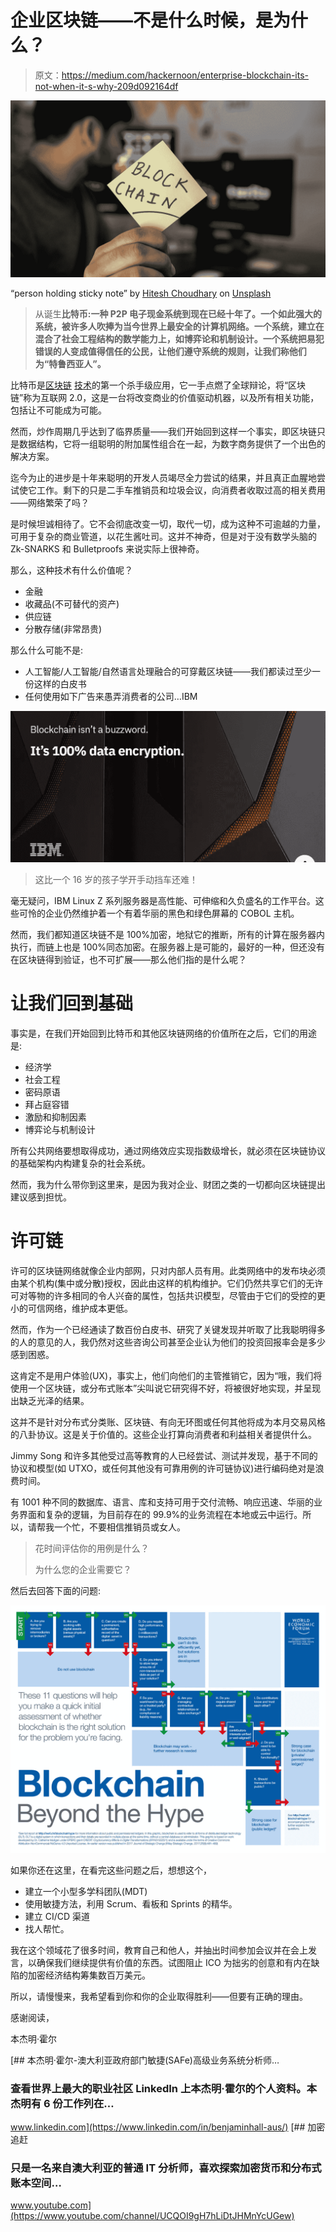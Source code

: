 # 企业区块链——不是什么时候，是为什么？

> 原文：<https://medium.com/hackernoon/enterprise-blockchain-its-not-when-it-s-why-209d092164df>

![](img/2a952eccf2b306d14771c5a179fe14c7.png)

“person holding sticky note” by [Hitesh Choudhary](https://unsplash.com/@hiteshchoudhary?utm_source=medium&utm_medium=referral) on [Unsplash](https://unsplash.com?utm_source=medium&utm_medium=referral)

> 从诞生**比特币:一种 P2P 电子现金系统到现在已经十年了。一个如此强大的系统，被许多人吹捧为当今世界上最安全的计算机网络。一个系统，建立在混合了社会工程结构的数学能力上，如博弈论和机制设计。一个系统把易犯错误的人变成值得信任的公民，让他们遵守系统的规则，让我们称他们为“特鲁西亚人”。**

比特币是[区块链](https://hackernoon.com/tagged/blockchain) [技术](https://hackernoon.com/tagged/technology)的第一个杀手级应用，它一手点燃了全球辩论，将“区块链”称为互联网 2.0，这是一台将改变商业的价值驱动机器，以及所有相关功能，包括让不可能成为可能。

然而，炒作周期几乎达到了临界质量——我们开始回到这样一个事实，即区块链只是数据结构，它将一组聪明的附加属性组合在一起，为数字商务提供了一个出色的解决方案。

迄今为止的进步是十年来聪明的开发人员竭尽全力尝试的结果，并且真正血腥地尝试使它工作。剩下的只是二手车推销员和垃圾会议，向消费者收取过高的相关费用——网络繁荣了吗？

是时候坦诚相待了。它不会彻底改变一切，取代一切，成为这种不可逾越的力量，可用于复杂的商业管道，以花生酱吐司。这并不神奇，但是对于没有数学头脑的 Zk-SNARKS 和 Bulletproofs 来说实际上很神奇。

那么，这种技术有什么价值呢？

*   金融
*   收藏品(不可替代的资产)
*   供应链
*   分散存储(非常昂贵)

那么什么可能不是:

*   人工智能/人工智能/自然语言处理融合的可穿戴区块链——我们都读过至少一份这样的白皮书
*   任何使用如下广告来愚弄消费者的公司…IBM

![](img/62c1fa25059390e66a9f507a5fd658ef.png)

> 这比一个 16 岁的孩子学开手动挡车还难！

毫无疑问，IBM Linux Z 系列服务器是高性能、可伸缩和久负盛名的工作平台。这些可怜的企业仍然维护着一个有着华丽的黑色和绿色屏幕的 COBOL 主机。

然而，我们都知道区块链不是 100%加密，地狱它的推断，所有的计算在服务器内执行，而链上也是 100%同态加密。在服务器上是可能的，最好的一种，但还没有在区块链得到验证，也不可扩展——那么他们指的是什么呢？

# 让我们回到基础

事实是，在我们开始回到比特币和其他区块链网络的价值所在之后，它们的用途是:

*   经济学
*   社会工程
*   密码原语
*   拜占庭容错
*   激励和抑制因素
*   博弈论与机制设计

所有公共网络要想取得成功，通过网络效应实现指数级增长，就必须在区块链协议的基础架构内构建复杂的社会系统。

然而，我为什么带你到这里来，是因为我对企业、财团之类的一切都向区块链提出建议感到担忧。

# 许可链

许可的区块链网络就像企业内部网，只对内部人员有用。此类网络中的发布块必须由某个机构(集中或分散)授权，因此由这样的机构维护。它们仍然共享它们的无许可对等物的许多相同的令人兴奋的属性，包括共识模型，尽管由于它们的受控的更小的可信网络，维护成本更低。

然而，作为一个已经通读了数百份白皮书、研究了关键发现并听取了比我聪明得多的人的意见的人，我仍然对这些咨询公司甚至企业认为他们的投资回报率会是多少感到困惑。

这肯定不是用户体验(UX)，事实上，他们向他们的主管推销它，因为“哦，我们将使用一个区块链，或分布式账本”尖叫说它研究得不好，将被很好地实现，并呈现出缺乏光泽的结果。

这并不是针对分布式分类账、区块链、有向无环图或任何其他将成为本月交易风格的八卦协议。这是关于价值的。这些企业打算向消费者和利益相关者提供什么。

Jimmy Song 和许多其他受过高等教育的人已经尝试、测试并发现，基于不同的协议和模型(如 UTXO，或任何其他没有可靠用例的许可链协议)进行编码绝对是浪费时间。

有 1001 种不同的数据库、语言、库和支持可用于交付流畅、响应迅速、华丽的业务界面和复杂的逻辑，为目前存在的 99.9%的业务流程在本地或云中运行。所以，请帮我一个忙，不要相信推销员或女人。

> 花时间评估你的用例是什么？
> 
> 为什么您的企业需要它？

然后去回答下面的问题:

![](img/31271d524410e3ad2cee65e52b3080d9.png)

如果你还在这里，在看完这些问题之后，想想这个，

*   建立一个小型多学科团队(MDT)
*   使用敏捷方法，利用 Scrum、看板和 Sprints 的精华。
*   建立 CI/CD 渠道
*   找人帮忙。

我在这个领域花了很多时间，教育自己和他人，并抽出时间参加会议并在会上发言，以确保我们继续提供有价值的东西。试图阻止 ICO 为拙劣的创意和有内在缺陷的加密经济结构筹集数百万美元。

所以，请慢慢来，我希望看到你和你的企业取得胜利——但要有正确的理由。

感谢阅读，

本杰明·霍尔

[](https://www.linkedin.com/in/benjaminhall-aus/) [## 本杰明·霍尔-澳大利亚政府部门敏捷(SAFe)高级业务系统分析师…

### 查看世界上最大的职业社区 LinkedIn 上本杰明·霍尔的个人资料。本杰明有 6 份工作列在…

www.linkedin.com](https://www.linkedin.com/in/benjaminhall-aus/) [](https://www.youtube.com/channel/UCQOI9gH7hLiDtJHMnYcUGew) [## 加密追赶

### 只是一名来自澳大利亚的普通 IT 分析师，喜欢探索加密货币和分布式账本空间…

www.youtube.com](https://www.youtube.com/channel/UCQOI9gH7hLiDtJHMnYcUGew)